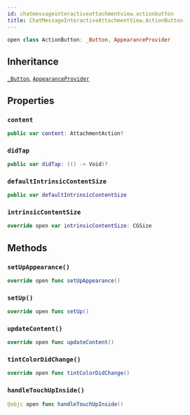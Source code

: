 ```yaml
---
id: chatmessageinteractiveattachmentview.actionbutton 
title: ChatMessageInteractiveAttachmentView.ActionButton
--- 
```


``` swift
open class ActionButton: _Button, AppearanceProvider 
```

## Inheritance

[`_Button`](../../CommonViews/_Button), [`AppearanceProvider`](../../Utils/AppearanceProvider)

## Properties

### `content`

``` swift
public var content: AttachmentAction? 
```

### `didTap`

``` swift
public var didTap: (() -> Void)?
```

### `defaultIntrinsicContentSize`

``` swift
public var defaultIntrinsicContentSize 
```

### `intrinsicContentSize`

``` swift
override open var intrinsicContentSize: CGSize 
```

## Methods

### `setUpAppearance()`

``` swift
override open func setUpAppearance() 
```

### `setUp()`

``` swift
override open func setUp() 
```

### `updateContent()`

``` swift
override open func updateContent() 
```

### `tintColorDidChange()`

``` swift
override open func tintColorDidChange() 
```

### `handleTouchUpInside()`

``` swift
@objc open func handleTouchUpInside() 
```
